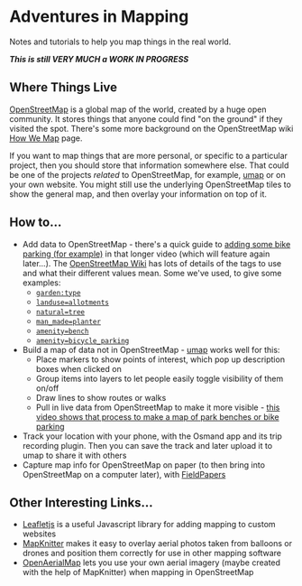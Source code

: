 # Adventures in Mapping

Notes and tutorials to help you map things in the real world.

***This is still VERY MUCH a WORK IN PROGRESS***

## Where Things Live

[OpenStreetMap](https://www.openstreetmap.org) is a global map of the world, created by a huge open community.  It stores things that anyone could find "on the ground" if they visited the spot.  There's some more background on the OpenStreetMap wiki [How We Map](https://wiki.openstreetmap.org/wiki/How_We_Map) page.

If you want to map things that are more personal, or specific to a particular project, then you should store that information somewhere else.  That could be one of the projects *related* to OpenStreetMap, for example, [umap](https://umap.openstreetmap.fr) or on your own website.  You might still use the underlying OpenStreetMap tiles to show the general map, and then overlay your information on top of it.

## How to...

 * Add data to OpenStreetMap - there's a quick guide to [adding some bike parking (for example)](https://www.youtube.com/watch?t=7598&v=7PFweb6ibW8&feature=youtu.be) in that longer video (which will feature again later...).  The [OpenStreetMap Wiki](https://wiki.openstreetmap.org/) has lots of details of the tags to use and what their different values mean.  Some we've used, to give some examples:
   * [`garden:type`](https://wiki.openstreetmap.org/wiki/Key:garden:type)
   * [`landuse=allotments`](https://wiki.openstreetmap.org/wiki/Tag:landuse%3Dallotments)
   * [`natural=tree`](https://wiki.openstreetmap.org/wiki/Tag:natural%3Dtree)
   * [`man_made=planter`](https://wiki.openstreetmap.org/wiki/Tag:man_made%3Dplanter)
   * [`amenity=bench`](https://wiki.openstreetmap.org/wiki/Tag:amenity%3Dbench)
   * [`amenity=bicycle_parking`](https://wiki.openstreetmap.org/wiki/Tag:amenity%3Dbicycle_parking)
 * Build a map of data not in OpenStreetMap - [umap](https://umap.openstreetmap.fr) works well for this:
   * Place markers to show points of interest, which pop up description boxes when clicked on
   * Group items into layers to let people easily toggle visibility of them on/off
   * Draw lines to show routes or walks
   * Pull in live data from OpenStreetMap to make it more visible - [this video shows that process to make a map of park benches or bike parking](https://www.youtube.com/watch?v=7PFweb6ibW8)
 * Track your location with your phone, with the Osmand app and its trip recording plugin.  Then you  can save the track and later upload it to umap to share it with others
 * Capture map info for OpenStreetMap on paper (to then bring into OpenStreetMap on a computer later), with [FieldPapers](http://fieldpapers.org/)

## Other Interesting Links...

 * [Leafletjs](https://leafletjs.com/) is a useful Javascript library for adding mapping to custom websites
 * [MapKnitter](https://mapknitter.org/) makes it easy to overlay aerial photos taken from balloons or drones and position them correctly for use in other mapping software
 * [OpenAerialMap](https://map.openaerialmap.org/) lets you use your own aerial imagery (maybe created with the help of MapKnitter) when mapping in OpenStreetMap
